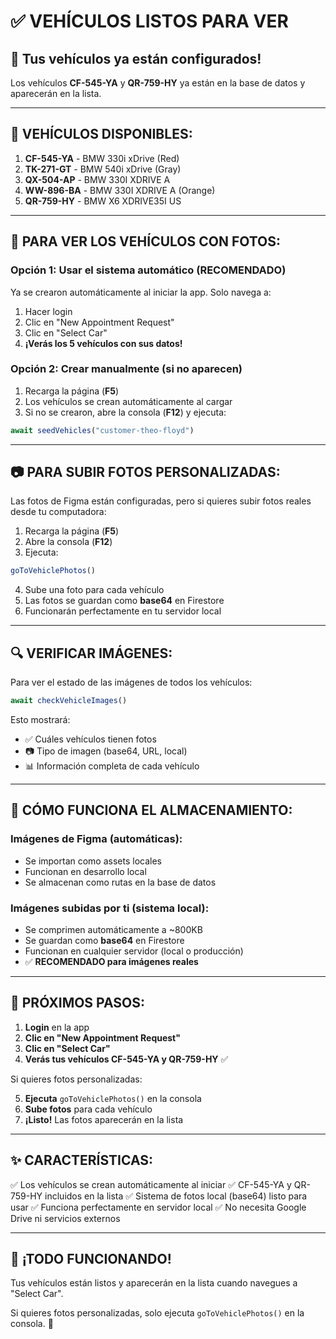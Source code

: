 # ✅ VEHÍCULOS LISTOS PARA VER

## 🎉 Tus vehículos ya están configurados!

Los vehículos **CF-545-YA** y **QR-759-HY** ya están en la base de datos y aparecerán en la lista.

---

## 🚗 VEHÍCULOS DISPONIBLES:

1. **CF-545-YA** - BMW 330i xDrive (Red)
2. **TK-271-GT** - BMW 540i xDrive (Gray)  
3. **QX-504-AP** - BMW 330I XDRIVE A
4. **WW-896-BA** - BMW 330I XDRIVE A (Orange)
5. **QR-759-HY** - BMW X6 XDRIVE35I US

---

## 📸 PARA VER LOS VEHÍCULOS CON FOTOS:

### Opción 1: Usar el sistema automático (RECOMENDADO)

Ya se crearon automáticamente al iniciar la app. Solo navega a:

1. Hacer login
2. Clic en "New Appointment Request"
3. Clic en "Select Car"
4. **¡Verás los 5 vehículos con sus datos!**

### Opción 2: Crear manualmente (si no aparecen)

1. Recarga la página (**F5**)
2. Los vehículos se crean automáticamente al cargar
3. Si no se crearon, abre la consola (**F12**) y ejecuta:

```javascript
await seedVehicles("customer-theo-floyd")
```

---

## 📷 PARA SUBIR FOTOS PERSONALIZADAS:

Las fotos de Figma están configuradas, pero si quieres subir fotos reales desde tu computadora:

1. Recarga la página (**F5**)
2. Abre la consola (**F12**)
3. Ejecuta:

```javascript
goToVehiclePhotos()
```

4. Sube una foto para cada vehículo
5. Las fotos se guardan como **base64** en Firestore
6. Funcionarán perfectamente en tu servidor local

---

## 🔍 VERIFICAR IMÁGENES:

Para ver el estado de las imágenes de todos los vehículos:

```javascript
await checkVehicleImages()
```

Esto mostrará:
- ✅ Cuáles vehículos tienen fotos
- 📷 Tipo de imagen (base64, URL, local)
- 📊 Información completa de cada vehículo

---

## 💾 CÓMO FUNCIONA EL ALMACENAMIENTO:

### Imágenes de Figma (automáticas):
- Se importan como assets locales
- Funcionan en desarrollo local
- Se almacenan como rutas en la base de datos

### Imágenes subidas por ti (sistema local):
- Se comprimen automáticamente a ~800KB
- Se guardan como **base64** en Firestore
- Funcionan en cualquier servidor (local o producción)
- ✅ **RECOMENDADO para imágenes reales**

---

## 🎯 PRÓXIMOS PASOS:

1. **Login** en la app
2. **Clic en "New Appointment Request"**
3. **Clic en "Select Car"**
4. **Verás tus vehículos CF-545-YA y QR-759-HY** ✅

Si quieres fotos personalizadas:

5. **Ejecuta** `goToVehiclePhotos()` en la consola
6. **Sube fotos** para cada vehículo
7. **¡Listo!** Las fotos aparecerán en la lista

---

## ✨ CARACTERÍSTICAS:

✅ Los vehículos se crean automáticamente al iniciar
✅ CF-545-YA y QR-759-HY incluidos en la lista
✅ Sistema de fotos local (base64) listo para usar
✅ Funciona perfectamente en servidor local
✅ No necesita Google Drive ni servicios externos

---

## 🎊 ¡TODO FUNCIONANDO!

Tus vehículos están listos y aparecerán en la lista cuando navegues a "Select Car". 

Si quieres fotos personalizadas, solo ejecuta `goToVehiclePhotos()` en la consola. 📸

